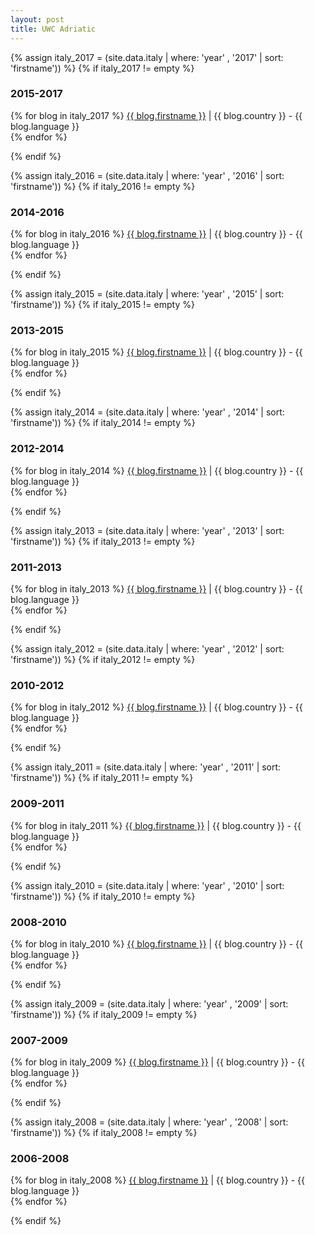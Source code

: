```yaml
---
layout: post
title: UWC Adriatic
---
```


{% assign italy_2017 = (site.data.italy | where: 'year' , '2017' | sort: 'firstname')) %}
{% if italy_2017 != empty %}
<h3>2015-2017</h3>
  <p>
    {% for blog in italy_2017 %}
        <a href="http://{{ blog.link }}" target="_blank">{{ blog.firstname }}</a> | {{ blog.country }} - {{ blog.language }}<br>
    {% endfor %}
  </p>
{% endif %}

{% assign italy_2016 = (site.data.italy | where: 'year' , '2016' | sort: 'firstname')) %}
{% if italy_2016 != empty %}
<h3>2014-2016</h3>
  <p>
    {% for blog in italy_2016 %}
        <a href="http://{{ blog.link }}" target="_blank">{{ blog.firstname }}</a> | {{ blog.country }} - {{ blog.language }}<br>
    {% endfor %}
  </p>
{% endif %}

{% assign italy_2015 = (site.data.italy | where: 'year' , '2015' | sort: 'firstname')) %}
{% if italy_2015 != empty %}
<h3>2013-2015</h3>
  <p>
    {% for blog in italy_2015 %}
        <a href="http://{{ blog.link }}" target="_blank">{{ blog.firstname }}</a> | {{ blog.country }} - {{ blog.language }}<br>
    {% endfor %}
  </p>
{% endif %}

{% assign italy_2014 = (site.data.italy | where: 'year' , '2014' | sort: 'firstname')) %}
{% if italy_2014 != empty %}
<h3>2012-2014</h3>
  <p>
    {% for blog in italy_2014 %}
        <a href="http://{{ blog.link }}" target="_blank">{{ blog.firstname }}</a> | {{ blog.country }} - {{ blog.language }}<br>
    {% endfor %}
  </p>
{% endif %}

{% assign italy_2013 = (site.data.italy | where: 'year' , '2013' | sort: 'firstname')) %}
{% if italy_2013 != empty %}
<h3>2011-2013</h3>
  <p>
    {% for blog in italy_2013 %}
        <a href="http://{{ blog.link }}" target="_blank">{{ blog.firstname }}</a> | {{ blog.country }} - {{ blog.language }}<br>
    {% endfor %}
  </p>
{% endif %}

{% assign italy_2012 = (site.data.italy | where: 'year' , '2012' | sort: 'firstname')) %}
{% if italy_2012 != empty %}
<h3>2010-2012</h3>
  <p>
    {% for blog in italy_2012 %}
        <a href="http://{{ blog.link }}" target="_blank">{{ blog.firstname }}</a> | {{ blog.country }} - {{ blog.language }}<br>
    {% endfor %}
  </p>
{% endif %}

{% assign italy_2011 = (site.data.italy | where: 'year' , '2011' | sort: 'firstname')) %}
{% if italy_2011 != empty %}
<h3>2009-2011</h3>
  <p>
    {% for blog in italy_2011 %}
        <a href="http://{{ blog.link }}" target="_blank">{{ blog.firstname }}</a> | {{ blog.country }} - {{ blog.language }}<br>
    {% endfor %}
  </p>
{% endif %}

{% assign italy_2010 = (site.data.italy | where: 'year' , '2010' | sort: 'firstname')) %}
{% if italy_2010 != empty %}
<h3>2008-2010</h3>
  <p>
    {% for blog in italy_2010 %}
        <a href="http://{{ blog.link }}" target="_blank">{{ blog.firstname }}</a> | {{ blog.country }} - {{ blog.language }}<br>
    {% endfor %}
  </p>
{% endif %}

{% assign italy_2009 = (site.data.italy | where: 'year' , '2009' | sort: 'firstname')) %}
{% if italy_2009 != empty %}
<h3>2007-2009</h3>
  <p>
    {% for blog in italy_2009 %}
        <a href="http://{{ blog.link }}" target="_blank">{{ blog.firstname }}</a> | {{ blog.country }} - {{ blog.language }}<br>
    {% endfor %}
  </p>
{% endif %}

{% assign italy_2008 = (site.data.italy | where: 'year' , '2008' | sort: 'firstname')) %}
{% if italy_2008 != empty %}
<h3>2006-2008</h3>
  <p>
    {% for blog in italy_2008 %}
        <a href="http://{{ blog.link }}" target="_blank">{{ blog.firstname }}</a> | {{ blog.country }} - {{ blog.language }}<br>
    {% endfor %}
  </p>
{% endif %}